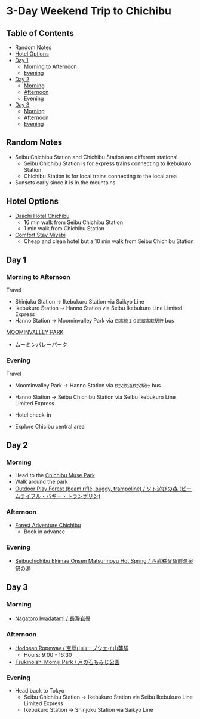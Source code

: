 # 3-Day Weekend Trip to Chichibu


## Table of Contents <!-- omit in toc -->

* [Random Notes](#random-notes)
* [Hotel Options](#hotel-options)
* [Day 1](#day-1)
  * [Morning to Afternoon](#morning-to-afternoon)
  * [Evening](#evening)
* [Day 2](#day-2)
  * [Morning](#morning)
  * [Afternoon](#afternoon)
  * [Evening](#evening-1)
* [Day 3](#day-3)
  * [Morning](#morning-1)
  * [Afternoon](#afternoon-1)
  * [Evening](#evening-2)


## Random Notes

* Seibu Chichibu Station and Chichibu Station are different stations!
  * Seibu Chichibu Station is for express trains connecting to Ikebukuro Station
  * Chichibu Station is for local trains connecting to the local area
* Sunsets early since it is in the mountains


## Hotel Options

* [Daiichi Hotel Chichibu](https://goo.gl/maps/2fKb4LiRj7h28NWL8)
  * 16 min walk from Seibu Chichibu Station
  * 1 min walk from Chichibu Station
* [Comfort Stay Miyabi](https://maps.app.goo.gl/nh5RGKWc4NwDLWiV7)
  * Cheap and clean hotel but a 10 min walk from Seibu Chichibu Station


## Day 1


### Morning to Afternoon

Travel
* Shinjuku Station → Ikebukuro Station via Saikyo Line
* Ikebukuro Station → Hanno Station via Seibu Ikebukuro Line Limited Express
* Hanno Station -> Moominvalley Park via `日高線１０武蔵高萩駅行` bus

[MOOMINVALLEY PARK](https://goo.gl/maps/g24BiH8kaPN2D6Jb8)
* ムーミンバレーパーク


### Evening

Travel
* Moominvalley Park → Hanno Station via `秩父鉄道秩父駅行` bus
* Hanno Station → Seibu Chichibu Station via Seibu Ikebukuro Line Limited Express

* Hotel check-in
* Explore Chicibu central area


## Day 2


### Morning

* Head to the [Chichibu Muse Park](https://goo.gl/maps/Er2kvzdBBEYm5LNF6)
* Walk around the park
* [Outdoor Play Forest (beam rifle, buggy, trampoline) / ソト遊びの森 (ビームライフル・バギー・トランポリン)](https://maps.app.goo.gl/1DuHYHXAv3hoCWbH8)


### Afternoon

* [Forest Adventure Chichibu](https://goo.gl/maps/gLu7bVYb8gmHmaih6)
  * Book in advance


### Evening

* [Seibuchichibu Ekimae Onsen Matsurinoyu Hot Spring / 西武秩父駅前温泉 祭の湯](https://maps.app.goo.gl/xrZsgAbGdonY9NRM7)


## Day 3


### Morning

* [Nagatoro Iwadatami / 長瀞岩畳](https://maps.app.goo.gl/e6fj6jMjdXD6VhNM9)


### Afternoon

* [Hodosan Ropeway / 宝登山ロープウェイ山麓駅](https://maps.app.goo.gl/qdsZ8zTRbTW7CAuQ7)
  * Hours: 9:00 - 16:30
* [Tsukinoishi Momiji Park / 月の石もみじ公園](https://goo.gl/maps/GDb3c8r2hh9zMQzNA)


### Evening

* Head back to Tokyo
  * Seibu Chichibu Station → Ikebukuro Station via Seibu Ikebukuro Line Limited Express
  * Ikebukuro Station → Shinjuku Station via Saikyo Line
